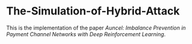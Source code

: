 # The-Simulation-of-Hybrid-Attack
This is the implementation of the paper *Auncel: Imbalance Prevention in Payment Channel Networks with Deep Reinforcement Learning*.